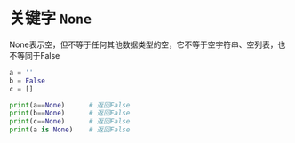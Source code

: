 # 关键字 `None`

None表示空，但不等于任何其他数据类型的空，它不等于空字符串、空列表，也不等同于False
```python
a = ''
b = False
c = []

print(a==None)      # 返回False
print(b==None)      # 返回False
print(c==None)      # 返回False
print(a is None)    # 返回False
```

